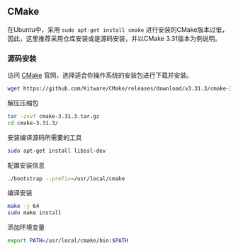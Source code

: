 ## CMake

在Ubuntu中，采用 `sudo apt-get install cmake` 进行安装的CMake版本过低，因此，这里推荐采用仓库安装或是源码安装，并以CMake 3.31版本为例说明。

### 源码安装

访问 [CMake](https://cmake.org/download/) 官网，选择适合你操作系统的安装包进行下载并安装。

```sh
wget https://github.com/Kitware/CMake/releases/download/v3.31.3/cmake-3.31.3.tar.gz
```

解压压缩包

```sh
tar -zxvf cmake-3.31.3.tar.gz
cd cmake-3.31.3/
```

安装编译源码所需要的工具

```sh
sudo apt-get install libssl-dev
```

配置安装信息

```sh
./bootstrap --prefix=/usr/local/cmake
```

编译安装

```sh
make -j 64
sudo make install
```

添加环境变量

```sh
export PATH=/usr/local/cmake/bin:$PATH
```